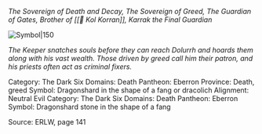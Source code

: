 *The Sovereign of Death and Decay, The Sovereign of Greed, The Guardian of Gates, Brother of [[🌟 Kol Korran]], Karrak the Final Guardian*

![Symbol|150](cracked-alien-skull-lorc.svg)

*The Keeper snatches souls before they can reach Dolurrh and hoards them along with his vast wealth. Those driven by greed call him their patron, and his priests often act as criminal fixers.*

Category: The Dark Six
Domains: Death
Pantheon: Eberron
Province: Death, greed
Symbol: Dragonshard in the shape of a fang or dracolich
Alignment: Neutral Evil
Category: The Dark Six
Domains: Death
Pantheon: Eberron
Symbol: Dragonshard stone in the shape of a fang

Source: ERLW, page 141
